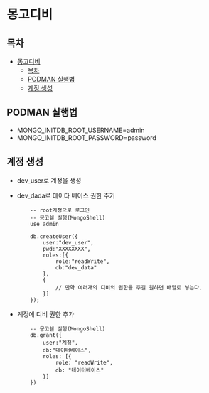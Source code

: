 # 몽고디비

## 목차

-   [몽고디비](#몽고디비)
    -   [목차](#목차)
    -   [PODMAN 실행법](#podman-실행법)
    -   [계정 생성](#계정-생성)

## PODMAN 실행법

-   MONGO_INITDB_ROOT_USERNAME=admin
-   MONGO_INITDB_ROOT_PASSWORD=password

## 계정 생성

-   dev_user로 계정을 생성
-   dev_dada로 데이타 베이스 권한 주기

    ```
        -- root계정으로 로그인
        -- 몽고쉘 실행(MongoShell)
        use admin

        db.createUser({
            user:"dev_user",
            pwd:"XXXXXXXX",
            roles:[{
                role:"readWrite",
                db:"dev_data"
            },
            {
                // 만약 여러개의 디비의 권한을 주길 원하면 배열로 넣는다.
            }]
        });
    ```

-   계정에 디비 권한 추가

    ```
        -- 몽고쉘 실행(MongoShell)
        db.grant({
            user:"계정",
            db:"데이터베이스",
            roles: [{
                role: "readWrite",
                db: "데이터베이스"
            }]
        })

    ```
